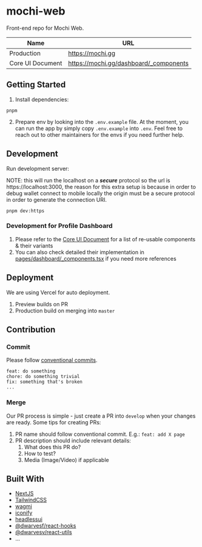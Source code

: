 # mochi-web

Front-end repo for Mochi Web.

| Name             | URL                                    |
| ---------------- | -------------------------------------- |
| Production       | https://mochi.gg                       |
| Core UI Document | https://mochi.gg/dashboard/_components |

## Getting Started

1. Install dependencies:

```
pnpm
```

2. Prepare env by looking into the `.env.example` file. At the moment, you can
   run the app by simply copy `.env.example` into `.env`. Feel free to reach out
   to other maintainers for the envs if you need further help.

## Development

Run development server:

NOTE: this will run the localhost on a _**secure**_ protocol so the url is
https://localhost:3000, the reason for this extra setup is because in order to
debug wallet connect to mobile locally the origin must be a secure protocol in
order to generate the connection URI.

```
pnpm dev:https
```

### Development for Profile Dashboard

1. Please refer to the
   [Core UI Document](https://mochi.gg/dashboard/_components) for a list of
   re-usable components & their variants
2. You can also check detailed their implementation in
   [pages/dashboard/\_components.tsx](./pages/dashboard/_components.tsx) if you
   need more references

## Deployment

We are using Vercel for auto deployment.

1. Preview builds on PR
2. Production build on merging into `master`

## Contribution

### Commit

Please follow
[conventional commits](https://www.conventionalcommits.org/en/v1.0.0/).

```
feat: do something
chore: do something trivial
fix: something that's broken
...
```

### Merge

Our PR process is simple - just create a PR into `develop` when your changes are
ready. Some tips for creating PRs:

1. PR name should follow conventional commit. E.g.: `feat: add X page`
2. PR description should include relevant details:
   1. What does this PR do?
   2. How to test?
   3. Media (Image/Video) if applicable

## Built With

- [NextJS](https://nextjs.org/)
- [TailwindCSS](https://tailwindcss.com/)
- [wagmi](https://wagmi.sh/)
- [iconify](https://iconify.design/)
- [headlessui](https://headlessui.com/)
- [@dwarvesf/react-hooks](https://www.npmjs.com/package/@dwarvesf/react-hooks)
- [@dwarvesv/react-utils](https://www.npmjs.com/package/@dwarvesf/react-utils)
- ...
